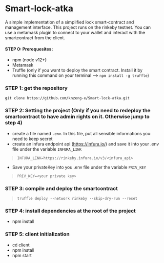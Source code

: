 # Smart-lock-atka
A simple implementation of a simplified lock smart-contract and management interface.
This project runs on the rinkeby testnet. You can use a metamask plugin to connect to your wallet and interact with the smartcontract from the client.

#### STEP 0: Prerequesites: 
* npm (node v12+)
* Metamask
* Truffle (only if you want to deploy the smart contract. Install it by running this command on your terminal --> `npm install -g truffle`)

### STEP 1: get the repository
`git clone https://github.com/knzeng-e/Smart-lock-atka.git`
### STEP 2: Setting the project (Only if you need to redeploy the smartcontract to have admin rights on it. Otherwise jump to step 4)
* create a file named `.env`. In this file, put all sensible informations you need to keep secret 
* create an infura endpoint api (https://infura.io/) and save it into your .env file under the variable `INFURA_LINK`
> `INFURA_LINK=https://rinkeby.infura.io/v3/<infura_api>`
* Save your privateKey into you .env file under the variable `PRIV_KEY`

>`PRIV_KEY=<your private key>`
### STEP 3: compile and deploy the smartcontract  
> `truffle deploy --network rinkeby --skip-dry-run --reset`

### STEP 4: install dependencies at the root of the project
* npm install

### STEP 5: client initialization
* cd client
* npm install 
* npm start
